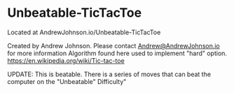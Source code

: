 # Unbeatable-TicTacToe

Located at AndrewJohnson.io/Unbeatable-TicTacToe

Created by Andrew Johnson. Please contact Andrew@AndrewJohnson.io for more information
Algorithm found here used to implement "hard" option. https://en.wikipedia.org/wiki/Tic-tac-toe

UPDATE:
This is beatable. There is a series of moves that can beat the computer on the "Unbeatable" Difficulty"

